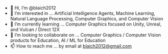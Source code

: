 - 👋 Hi, I’m @blaich2012
- 👀 I’m interested in ... Artificial Intelligence Agents, Machine Learning, Natural Language Processing, Computer Graphics, and Computer Vision
- 🌱 I’m currently learning ... Computer Graphics focused on Unity, Unreal, and Vulcan / Direct 12X
- 💞️ I’m looking to collaborate on ... Computer Graphics / Computer Vision products for Education, AI / ML for Education
- 📫 How to reach me ... by email at blaich2012@gmail.com

<!---
blaich2012/blaich2012 is a ✨ special ✨ repository because its `README.md` (this file) appears on your GitHub profile.
You can click the Preview link to take a look at your changes.
--->

